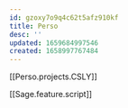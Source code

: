 ```yaml
---
id: gzoxy7o9q4c62t5afz910kf
title: Perso
desc: ''
updated: 1659684997546
created: 1658997767484
---
```

[[Perso.projects.CSLY]]

[[Sage.feature.script]]

